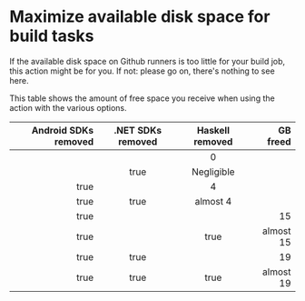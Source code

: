 # Maximize available disk space for build tasks

If the available disk space on Github runners is too little for your build job, this action might be for you.
If not: please go on, there's nothing to see here.

This table shows the amount of free space you receive when using the action with the various options.

Android SDKs removed | .NET SDKs removed | Haskell removed | GB freed
--------------------:|:-----------------:|:---------------:|---------:
   |  |  | 0
   |  | true | Negligible
   | true |  | 4
   | true | true | almost 4
 true |  |  | 15
 true |  | true | almost 15
 true | true |  | 19
 true | true | true | almost 19
